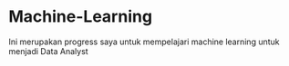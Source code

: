 # Machine-Learning
Ini merupakan progress saya untuk mempelajari machine learning untuk menjadi Data Analyst

